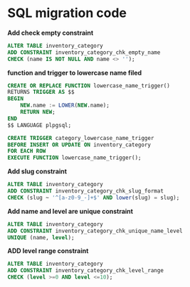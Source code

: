 # SQL migration code


**Add check empty constraint**
```sql
ALTER TABLE inventory_category
ADD CONSTRAINT inventory_category_chk_empty_name
CHECK (name IS NOT NULL AND name <> '');
```

**function and trigger to lowercase name filed**
```sql
CREATE OR REPLACE FUNCTION lowercase_name_trigger()
RETURNS TRIGGER AS $$
BEGIN
    NEW.name := LOWER(NEW.name);
    RETURN NEW;
END
$$ LANGUAGE plpgsql;

CREATE TRIGGER category_lowercase_name_trigger
BEFORE INSERT OR UPDATE ON inventory_category 
FOR EACH ROW 
EXECUTE FUNCTION lowercase_name_trigger();
```
**Add slug constraint**
```sql
ALTER TABLE inventory_category
ADD CONSTRAINT inventory_category_chk_slug_format
CHECK (slug ~ '^[a-z0-9_-]+$' AND lower(slug) = slug);
```
**Add name and level are unique constraint**
```sql
ALTER TABLE inventory_category
ADD CONSTRAINT inventory_category_chk_unique_name_level
UNIQUE (name, level);
```
**ADD level range constraint**
```sql
ALTER TABLE inventory_category
ADD CONSTRAINT inventory_category_chk_level_range
CHECK (level >=0 AND level <=10);
```
